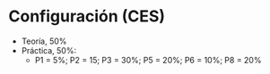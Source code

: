 # Configuración (CES)
- Teoría, 50%
- Práctica, 50%:
	- P1 = 5%; P2 = 15; P3 = 30%; P5 = 20%; P6 = 10%; P8 = 20%